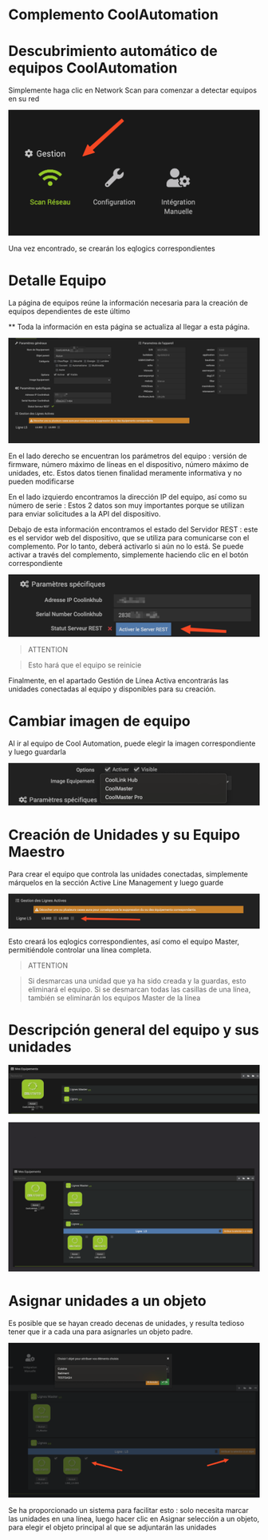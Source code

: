 # Complemento CoolAutomation




# Descubrimiento automático de equipos CoolAutomation


Simplemente haga clic en Network Scan para comenzar a detectar equipos en su red


![scanNetwok](../images/scanNetwork.png)


Una vez encontrado, se crearán los eqlogics correspondientes




# Detalle Equipo


La página de equipos reúne la información necesaria para la creación de equipos dependientes de este último

** Toda la información en esta página se actualiza al llegar a esta página.


![eqlogicMain](../images/eqlogicMain.png)

En el lado derecho se encuentran los parámetros del equipo : versión de firmware, número máximo de líneas en el dispositivo, número máximo de unidades, etc.
Estos datos tienen finalidad meramente informativa y no pueden modificarse



En el lado izquierdo encontramos la dirección IP del equipo, así como su número de serie : Estos 2 datos son muy importantes porque se utilizan para enviar solicitudes a la API del dispositivo. 


Debajo de esta información encontramos el estado del Servidor REST : este es el servidor web del dispositivo, que se utiliza para comunicarse con el complemento. Por lo tanto, deberá activarlo si aún no lo está. 
Se puede activar a través del complemento, simplemente haciendo clic en el botón correspondiente

![activateRestServer](../images/activateRestServer.png)

> ATTENTION

> Esto hará que el equipo se reinicie


Finalmente, en el apartado Gestión de Línea Activa encontrarás las unidades conectadas al equipo y disponibles para su creación.



# Cambiar imagen de equipo

Al ir al equipo de Cool Automation, puede elegir la imagen correspondiente y luego guardarla

![chooseImg](../images/chooseImg.png)


# Creación de Unidades y su Equipo Maestro

Para crear el equipo que controla las unidades conectadas, simplemente márquelos en la sección Active Line Management y luego guarde

![checkboxLines](../images/checkboxLines.png)

Esto creará los eqlogics correspondientes, así como el equipo Master, permitiéndole controlar una línea completa.

> ATTENTION

> Si desmarcas una unidad que ya ha sido creada y la guardas, esto eliminará el equipo. 
> Si se desmarcan todas las casillas de una línea, también se eliminarán los equipos Master de la línea


# Descripción general del equipo y sus unidades

![linesCreated](../images/linesCreated.png)


![detailsChilds](../images/detailsChilds.png)





# Asignar unidades a un objeto


Es posible que se hayan creado decenas de unidades, y resulta tedioso tener que ir a cada una para asignarles un objeto padre. 

![attribuateObjects](../images/attribuateObjects.png)

Se ha proporcionado un sistema para facilitar esto : solo necesita marcar las unidades en una línea, luego hacer clic en Asignar selección a un objeto, para elegir el objeto principal al que se adjuntarán las unidades


